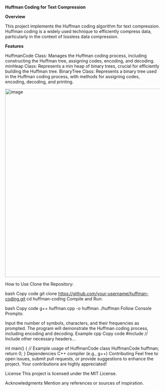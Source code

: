 **Huffman Coding for Text Compression**

**Overview**

This project implements the Huffman coding algorithm for text compression. Huffman coding is a widely used technique to efficiently compress data, particularly in the context of lossless data compression.

**Features**

HuffmanCode Class: Manages the Huffman coding process, including constructing the Huffman tree, assigning codes, encoding, and decoding.
minHeap Class: Represents a min heap of binary trees, crucial for efficiently building the Huffman tree.
BinaryTree Class: Represents a binary tree used in the Huffman coding process, with methods for assigning codes, encoding, decoding, and printing.

<img width="613" alt="image" src="https://github.com/Saurabh-9/Huffman-Coding-Project-C-/assets/96305673/7b047dfa-d392-4556-87d8-4b72f7e879f8">

How to Use
Clone the Repository:

bash
Copy code
git clone https://github.com/your-username/huffman-coding.git
cd huffman-coding
Compile and Run:

bash
Copy code
g++ huffman.cpp -o huffman
./huffman
Follow Console Prompts:

Input the number of symbols, characters, and their frequencies as prompted.
The program will demonstrate the Huffman coding process, including encoding and decoding.
Example
cpp
Copy code
#include <iostream>
// Include other necessary headers...

int main() {
    // Example usage of HuffmanCode class
    HuffmanCode huffman;
    return 0;
}
Dependencies
C++ compiler (e.g., g++)
Contributing
Feel free to open issues, submit pull requests, or provide suggestions to enhance the project. Your contributions are highly appreciated!

License
This project is licensed under the MIT License.

Acknowledgments
Mention any references or sources of inspiration.
